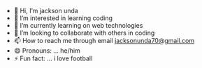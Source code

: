 - 👋 Hi, I’m jackson unda
- 👀 I’m interested in learning coding
- 🌱 I’m currently learning on web technologies
- 💞️ I’m looking to collaborate with others in coding
- 📫 How to reach me through email jacksonunda70@gmail.com
- 😄 Pronouns: ... he/him
- ⚡ Fun fact: ... i love football

<!---
jackson unda /jackson unda is a ✨ special ✨ repository because its `README.md` (this file) appears on your GitHub profile.
You can click the Preview link to take a look at your changes.
--->
